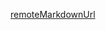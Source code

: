 [remoteMarkdownUrl](https://raw.githubusercontent.com/masum-mollik-rocketml/Remote-Docsify/refs/heads/main/get-started.md)
